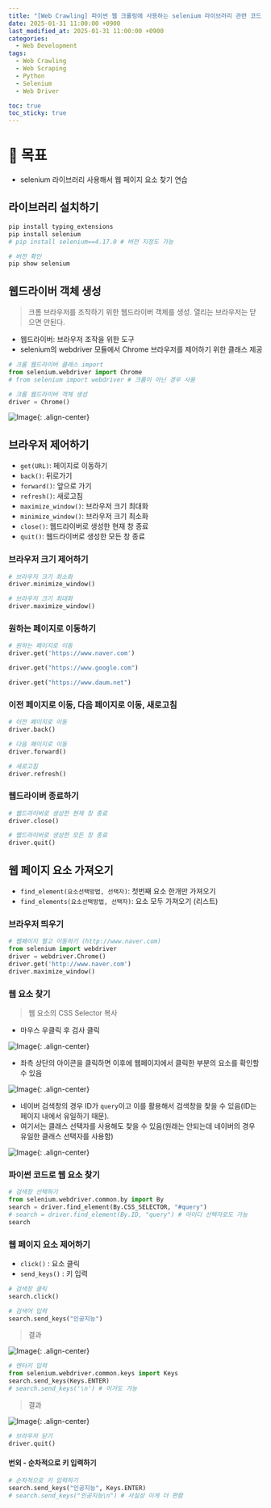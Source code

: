 ```yaml
---
title: "[Web Crawling] 파이썬 웹 크롤링에 사용하는 selenium 라이브러리 관련 코드 정리"
date: 2025-01-31 11:00:00 +0900
last_modified_at: 2025-01-31 11:00:00 +0900
categories:
  - Web Development
tags:
  - Web Crawling
  - Web Scraping
  - Python
  - Selenium
  - Web Driver

toc: true
toc_sticky: true
---
```


# 🎯 목표

- selenium 라이브러리 사용해서 웹 페이지 요소 찾기 연습

## 라이브러리 설치하기

```bash
pip install typing_extensions
pip install selenium
# pip install selenium==4.17.0 # 버전 지정도 가능

# 버전 확인
pip show selenium
```

## 웹드라이버 객체 생성

> 크롬 브라우저를 조작하기 위한 웹드라이버 객체를 생성. 열리는 브라우저는 닫으면 안된다.

- 웹드라이버: 브라우저 조작을 위한 도구
- selenium의 webdriver 모듈에서 Chrome 브라우저를 제어하기 위한 클래스 제공

```python
# 크롬 웹드라이버 클래스 import
from selenium.webdriver import Chrome
# from selenium import webdriver # 크롬이 아닌 경우 사용

# 크롬 웹드라이버 객체 생성
driver = Chrome()
```

![Image](https://github.com/user-attachments/assets/f4d29ea5-6807-4c77-bc05-f78b756e162d){: .align-center}

## 브라우저 제어하기

- `get(URL)`: 페이지로 이동하기
- `back()`: 뒤로가기
- `forward()`: 앞으로 가기
- `refresh()`: 새로고침
- `maximize_window()`: 브라우저 크기 최대화
- `minimize_window()`: 브라우저 크기 최소화
- `close()`: 웹드라이버로 생성한 현재 창 종료
- `quit()`: 웹드라이버로 생성한 모든 창 종료

### 브라우저 크기 제어하기

```python
# 브라우저 크기 최소화
driver.minimize_window()

# 브라우저 크기 최대화
driver.maximize_window()
```

### 원하는 페이지로 이동하기

```python
# 원하는 페이지로 이동
driver.get('https://www.naver.com')

driver.get("https://www.google.com")

driver.get("https://www.daum.net")
```

### 이전 페이지로 이동, 다음 페이지로 이동, 새로고침

```python
# 이전 페이지로 이동
driver.back()

# 다음 페이지로 이동
driver.forward()

# 새로고침
driver.refresh()
```

### 웹드라이버 종료하기

```python
# 웹드라이버로 생성한 현재 창 종료
driver.close()

# 웹드라이버로 생성한 모든 창 종료
driver.quit()
```

## 웹 페이지 요소 가져오기

- `find_element(요소선택방법, 선택자)`: 첫번째 요소 한개만 가져오기
- `find_elements(요소선택방법, 선택자)`: 요소 모두 가져오기 (리스트)

### 브라우저 띄우기

```python
# 웹페이지 열고 이동하기 (http://www.naver.com)
from selenium import webdriver
driver = webdriver.Chrome()
driver.get('http://www.naver.com')
driver.maximize_window()
```

### 웹 요소 찾기

> 웹 요소의 CSS Selector 복사

- 마우스 우클릭 후 검사 클릭

![Image](https://github.com/user-attachments/assets/a02c2c71-3cf0-439e-b8ce-204722711a21){: .align-center}

- 좌측 상단의 아이콘을 클릭하면 이후에 웹페이지에서 클릭한 부분의 요소를 확인할 수 있음

![Image](https://github.com/user-attachments/assets/6adb8416-9d9c-48f4-a1ea-c1edca66018b){: .align-center}

- 네이버 검색창의 경우 ID가 `query`이고 이를 활용해서 검색창을 찾을 수 있음(ID는 페이지 내에서 유일하기 때문).
- 여기서는 클래스 선택자를 사용해도 찾을 수 있음(원래는 안되는데 네이버의 경우 유일한 클래스 선택자를 사용함)

![Image](https://github.com/user-attachments/assets/1d2a8f33-8920-4f9f-9ac7-3adeca0e9080){: .align-center}

### 파이썬 코드로 웹 요소 찾기

```python
# 검색창 선택하기
from selenium.webdriver.common.by import By
search = driver.find_element(By.CSS_SELECTOR, "#query")
# search = driver.find_element(By.ID, "query") # 아이디 선택자로도 가능
search
```

### 웹 페이지 요소 제어하기

- `click()` : 요소 클릭
- `send_keys()` : 키 입력

```python
# 검색창 클릭
search.click()

# 검색어 입력
search.send_keys("인공지능")
```

> 결과

![Image](https://github.com/user-attachments/assets/a5be0f46-c92f-433c-9569-0a8e8abe5e3b){: .align-center}

```python
# 엔터키 입력
from selenium.webdriver.common.keys import Keys
search.send_keys(Keys.ENTER)
# search.send_keys('\n') # 이거도 가능
```

> 결과

![Image](https://github.com/user-attachments/assets/a8d2b4e7-b554-42a3-9aea-07cdb58405c7){: .align-center}

```python
# 브라우저 닫기
driver.quit()
```

#### 번외 - 순차적으로 키 입력하기

```python
# 순차적으로 키 입력하기
search.send_keys("인공지능", Keys.ENTER)
# search.send_keys("인공지능\n") # 사실상 이게 더 편함
```